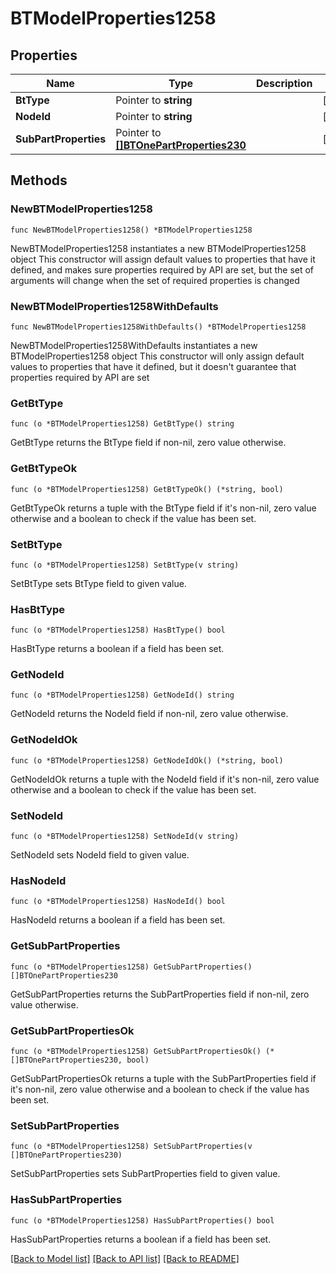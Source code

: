# BTModelProperties1258

## Properties

Name | Type | Description | Notes
------------ | ------------- | ------------- | -------------
**BtType** | Pointer to **string** |  | [optional] 
**NodeId** | Pointer to **string** |  | [optional] 
**SubPartProperties** | Pointer to [**[]BTOnePartProperties230**](BTOnePartProperties230.md) |  | [optional] 

## Methods

### NewBTModelProperties1258

`func NewBTModelProperties1258() *BTModelProperties1258`

NewBTModelProperties1258 instantiates a new BTModelProperties1258 object
This constructor will assign default values to properties that have it defined,
and makes sure properties required by API are set, but the set of arguments
will change when the set of required properties is changed

### NewBTModelProperties1258WithDefaults

`func NewBTModelProperties1258WithDefaults() *BTModelProperties1258`

NewBTModelProperties1258WithDefaults instantiates a new BTModelProperties1258 object
This constructor will only assign default values to properties that have it defined,
but it doesn't guarantee that properties required by API are set

### GetBtType

`func (o *BTModelProperties1258) GetBtType() string`

GetBtType returns the BtType field if non-nil, zero value otherwise.

### GetBtTypeOk

`func (o *BTModelProperties1258) GetBtTypeOk() (*string, bool)`

GetBtTypeOk returns a tuple with the BtType field if it's non-nil, zero value otherwise
and a boolean to check if the value has been set.

### SetBtType

`func (o *BTModelProperties1258) SetBtType(v string)`

SetBtType sets BtType field to given value.

### HasBtType

`func (o *BTModelProperties1258) HasBtType() bool`

HasBtType returns a boolean if a field has been set.

### GetNodeId

`func (o *BTModelProperties1258) GetNodeId() string`

GetNodeId returns the NodeId field if non-nil, zero value otherwise.

### GetNodeIdOk

`func (o *BTModelProperties1258) GetNodeIdOk() (*string, bool)`

GetNodeIdOk returns a tuple with the NodeId field if it's non-nil, zero value otherwise
and a boolean to check if the value has been set.

### SetNodeId

`func (o *BTModelProperties1258) SetNodeId(v string)`

SetNodeId sets NodeId field to given value.

### HasNodeId

`func (o *BTModelProperties1258) HasNodeId() bool`

HasNodeId returns a boolean if a field has been set.

### GetSubPartProperties

`func (o *BTModelProperties1258) GetSubPartProperties() []BTOnePartProperties230`

GetSubPartProperties returns the SubPartProperties field if non-nil, zero value otherwise.

### GetSubPartPropertiesOk

`func (o *BTModelProperties1258) GetSubPartPropertiesOk() (*[]BTOnePartProperties230, bool)`

GetSubPartPropertiesOk returns a tuple with the SubPartProperties field if it's non-nil, zero value otherwise
and a boolean to check if the value has been set.

### SetSubPartProperties

`func (o *BTModelProperties1258) SetSubPartProperties(v []BTOnePartProperties230)`

SetSubPartProperties sets SubPartProperties field to given value.

### HasSubPartProperties

`func (o *BTModelProperties1258) HasSubPartProperties() bool`

HasSubPartProperties returns a boolean if a field has been set.


[[Back to Model list]](../README.md#documentation-for-models) [[Back to API list]](../README.md#documentation-for-api-endpoints) [[Back to README]](../README.md)


